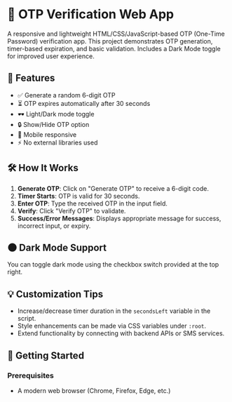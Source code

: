 # 🔐 OTP Verification Web App

A responsive and lightweight HTML/CSS/JavaScript-based OTP (One-Time Password) verification app. This project demonstrates OTP generation, timer-based expiration, and basic validation. Includes a Dark Mode toggle for improved user experience.

## 🌟 Features

- ✅ Generate a random 6-digit OTP
- ⏳ OTP expires automatically after 30 seconds
- 🕶️ Light/Dark mode toggle
- 🔒 Show/Hide OTP option
- 📱 Mobile responsive
- ⚡ No external libraries used


## 🛠️ How It Works

1. **Generate OTP**: Click on "Generate OTP" to receive a 6-digit code.
2. **Timer Starts**: OTP is valid for 30 seconds.
3. **Enter OTP**: Type the received OTP in the input field.
4. **Verify**: Click "Verify OTP" to validate.
5. **Success/Error Messages**: Displays appropriate message for success, incorrect input, or expiry.

## 🌑 Dark Mode Support

You can toggle dark mode using the checkbox switch provided at the top right.

## 💡 Customization Tips

- Increase/decrease timer duration in the `secondsLeft` variable in the script.
- Style enhancements can be made via CSS variables under `:root`.
- Extend functionality by connecting with backend APIs or SMS services.

## 🚀 Getting Started

### Prerequisites

- A modern web browser (Chrome, Firefox, Edge, etc.)



